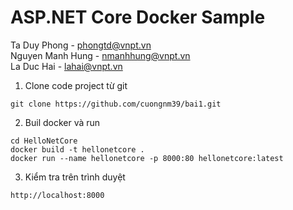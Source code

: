 # ASP.NET Core Docker Sample

Ta Duy Phong - phongtd@vnpt.vn\
Nguyen Manh Hung - nmanhhung@vnpt.vn\
La Duc Hai - lahai@vnpt.vn

1. Clone code project từ git
```console
git clone https://github.com/cuongnm39/bai1.git
```
2. Buil docker và run
```console
cd HelloNetCore
docker build -t hellonetcore . 
docker run --name hellonetcore -p 8000:80 hellonetcore:latest
```
3. Kiểm tra trên trình duyệt
```console
http://localhost:8000
```
